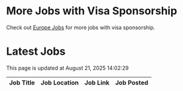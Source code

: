 # More Jobs with Visa Sponsorship

Check out [Europe Jobs](https://github.com/sureshparimi/europejobs#latest-jobs) for more jobs with visa sponsorship.

# Latest Jobs

This page is updated at August 21, 2025 14:02:29

| Job Title | Job Location | Job Link | Job Posted |
| --- | --- | --- | --- |
